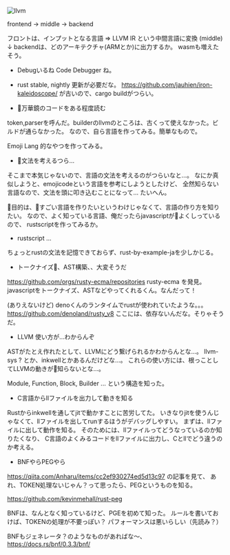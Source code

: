 <!-- 
title: LLVMとRustを学ぶ
date: 2021-09-04T18:58:00+09:00
draft: false
description: 
image: 
icon: 🦀
-->

![llvm](https://qiita-user-contents.imgix.net/https%3A%2F%2Fqiita-image-store.s3.amazonaws.com%2F0%2F227781%2F1bef0ae4-5a98-b7d1-1e12-c6533e23ebe4.png?ixlib=rb-4.0.0&auto=format&gif-q=60&q=75&w=1400&fit=max&s=cb0956dd39fa7c65562a467ce95026e9)

frontend → middle → backend

フロントは、インプットとなる言語
=> LLVM IR という中間言語に変換 (middle)
↓
backendは、どのアーキテクチャ(ARMとか)に出力するか。
wasmも増えたそう。

* Debugいるね
Code Debugger ね。

* rust
stable, nightly 更新が必要だな。
https://github.com/jauhien/iron-kaleidoscope/ が古いので、cargo buildがつらい。


* 万華鏡のコードをある程度読む

token,parserを呼んだ。builderのllvmのところは、古くって使えなかった。ビルドが通らなかった。
なので、自ら言語を作ってみる。簡単なもので。

Emoji Lang 的なやつを作ってみる。

* 文法を考えるつら...

そこまで本気じゃないので、言語の文法を考えるのがつらいなと...。
なにか真似しようと、emojicodeという言語を参考にしようとしたけど、
全然知らない言語なので、文法を頭に叩き込むことになって... たいへん。

目的は、すごい言語を作りたいというわけじゃなくて、言語の作り方を知りたい。
なので、よく知っている言語、俺だったらjavascriptがよくしっているので、
rustscriptを作ってみるか。

* rustscript ...

ちょっとrustの文法を記憶できておらず、rust-by-example-jaを少しかじる。

* トークナイズ、AST構築、、大変そうだ

https://github.com/orgs/rusty-ecma/repositories rusty-ecma を発見。
javascriptをトークナイズ、ASTなどやってくれるくん。なんだって！

(ありえないけど) denoくんのランタイムでrustが使われていたような。。。
https://github.com/denoland/rusty_v8 ここには、依存ないんだな。そりゃそうだ。

* LLVM 使い方が...わからんぞ

ASTがたとえ作れたとして、LLVMにどう繋げられるかわからんとな...。
llvm-sys ? とか、inkwellとかあるんだけどな...。
これらの使い方には、根っことしてLLVMの動きが知らないとな...。

Module, Function, Block, Builder ... という構造を知った。

* C言語からllファイルを出力して動きを知る

Rustからinkwellを通してjitで動かすことに苦労してた。
いきなりjitを使うんじゃなくて、llファイルを出してrunするほうがデバッグしやすい。
まずは、llファイルに出して動作を知る。
そのためには、llファイルってどうなっているのか知りたくなり、
C言語のよくみるコードをllファイルに出力し、Cとllでどう違うのか考える。

* BNFやらPEGやら

https://qiita.com/Anharu/items/cc2ef930274ed5d13c97 の記事を見て、
あれ、TOKEN処理ないじゃん？って思ったら、PEGというものを知る。

https://github.com/kevinmehall/rust-peg

BNFは、なんとなく知っているけど、PGEを初めて知った。
ルールを書いておけば、TOKENの処理が不要っぽい？
パフォーマンスは悪いらしい（先読み？）

BNFもジェネレータ？のようなものがあればな〜、
https://docs.rs/bnf/0.3.3/bnf/

